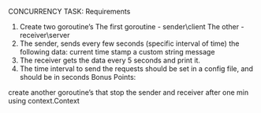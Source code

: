 CONCURRENCY TASK: Requirements

1. Create two goroutine’s
  The first goroutine - sender\client
  The other - receiver\server
2. The sender, sends every few seconds (specific interval of time) the following data:
  current time stamp
  a custom string message
3. The receiver gets the data every 5 seconds and print it.
4. The time interval to send the requests should be set in a config file, and should be in seconds
Bonus Points:

 create another goroutine’s that stop the sender and receiver after one min using context.Context
